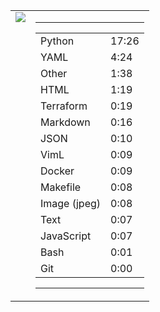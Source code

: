 
<table><tr>
<td valign="top">
  <img src="https://wakatime.com/share/@Aperture/0cd21d5d-ac4f-458d-9c71-d06f479c1297.png" />
</td>

<td valign="top">
  <hr>
  <table>
    <tr><td>Python</td><td>17:26</td></tr><tr><td>YAML</td><td>4:24</td></tr><tr><td>Other</td><td>1:38</td></tr><tr><td>HTML</td><td>1:19</td></tr><tr><td>Terraform</td><td>0:19</td></tr><tr><td>Markdown</td><td>0:16</td></tr><tr><td>JSON</td><td>0:10</td></tr><tr><td>VimL</td><td>0:09</td></tr><tr><td>Docker</td><td>0:09</td></tr><tr><td>Makefile</td><td>0:08</td></tr><tr><td>Image (jpeg)</td><td>0:08</td></tr><tr><td>Text</td><td>0:07</td></tr><tr><td>JavaScript</td><td>0:07</td></tr><tr><td>Bash</td><td>0:01</td></tr><tr><td>Git</td><td>0:00</td></tr>
  </table>
  <hr>
</td>
</tr></table>

